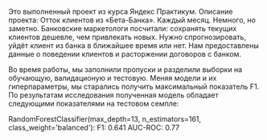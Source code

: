 Это выполненный проект из курса Яндекс Практикум.
Описание проекта: Отток клиентов из «Бета-Банка».
Каждый месяц. Немного, но заметно. Банковские маркетологи посчитали: сохранять текущих клиентов дешевле, чем привлекать новых.
Нужно спрогнозировать, уйдёт клиент из банка в ближайшее время или нет.
Нам предоставлены данные о поведении клиентов и расторжении договоров с банком.

Во время работы, мы заполнили пропуски и разделили выборки на обучающую, валидационую и тестовую.
Меняя модели и их гиперпараметры, мы старались получить максимальный показатель F1.
По результатам исследования полученная модель обладает следующими показателями на тестовом семпле:

RandomForestClassifier(max_depth=13, n_estimators=161, class_weight='balanced'):
F1:      0.641
AUC-ROC: 0.77
